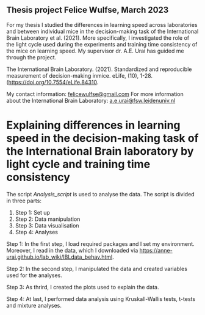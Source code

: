 ## Thesis project Felice Wulfse, March 2023

For my thesis I studied the differences in learning speed across laboratories and between individual mice in the decision-making task of the International Brain Laboratory et al. (2021). More specifically, I investigated the role of the light cycle used during the experiments and training time consistency of the mice on learning speed. My supervisor dr. A.E. Urai has guided me through the project. 


The International Brain Laboratory. (2021). Standardized and reproducible measurement of 	decision-making inmice. eLife, (10), 1-28. (https://doi.org/10.7554/eLife.84310. 


My contact information: felicewulfse@gmail.com
For more information about the International Brain Laboratory: a.e.urai@fsw.leidenuniv.nl



# Explaining differences in learning speed in the decision-making task of the International Brain laboratory by light cycle and training time consistency

The script _Analysis_script_ is used to analyse the data. The script is divided in three parts:
1. Step 1: Set up 
2. Step 2: Data manipulation
3. Step 3: Data visualisation
4. Step 4: Analyses


Step 1: In the first step, I load required packages and I set my environment. Moreover, I read in the data, which I downloaded via https://anne-urai.github.io/lab_wiki/IBLdata_behav.html. 

Step 2: In the second step, I manipulated the data and created variables used for the analyses. 

Step 3: As thrird, I created the plots used to explain the data.

Step 4: At last, I performed data analysis using Kruskall-Wallis tests, t-tests and mixture analyses. 


